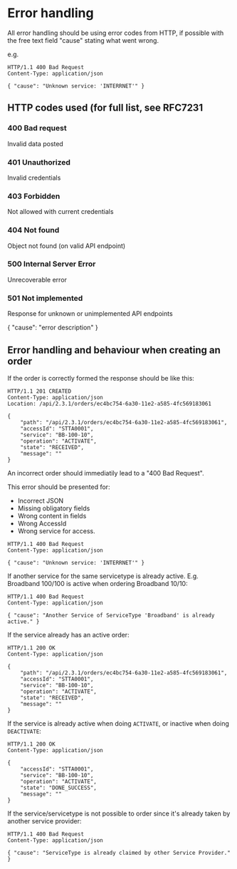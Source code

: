 # Error handling

All error handling should be using error codes from HTTP, if possible with the free text field "cause" stating what went wrong.

e.g.
```http
HTTP/1.1 400 Bad Request
Content-Type: application/json

{ "cause": "Unknown service: 'INTERRNET'" }
```

## HTTP codes used (for full list, see RFC7231

### 400 Bad request
Invalid data posted

### 401 Unauthorized
Invalid credentials

### 403 Forbidden
Not allowed with current credentials

### 404 Not found
Object not found (on valid API endpoint)

### 500 Internal Server Error
Unrecoverable error

### 501 Not implemented

Response for unknown or unimplemented API endpoints


{ "cause": "error description" }

## Error handling and behaviour when creating an order

If the order is correctly formed the response should be like this:

```http
HTTP/1.1 201 CREATED
Content-Type: application/json
Location: /api/2.3.1/orders/ec4bc754-6a30-11e2-a585-4fc569183061

{
    "path": "/api/2.3.1/orders/ec4bc754-6a30-11e2-a585-4fc569183061",
    "accessId": "STTA0001",
    "service": "BB-100-10",
    "operation": "ACTIVATE",
    "state": "RECEIVED",
    "message": ""
}
```

An incorrect order should immediatily lead to a "400 Bad Request".

This error should be presented for:
* Incorrect JSON
* Missing obligatory fields
* Wrong content in fields
* Wrong AccessId
* Wrong service for access.

```http
HTTP/1.1 400 Bad Request
Content-Type: application/json

{ "cause": "Unknown service: 'INTERRNET'" }
```

If another service for the same servicetype is already active.
E.g. Broadband 100/100 is active when ordering Broadband 10/10:

```http
HTTP/1.1 400 Bad Request
Content-Type: application/json

{ "cause": "Another Service of ServiceType 'Broadband' is already active." }
```

If the service already has an active order:

```http
HTTP/1.1 200 OK
Content-Type: application/json

{
    "path": "/api/2.3.1/orders/ec4bc754-6a30-11e2-a585-4fc569183061",
    "accessId": "STTA0001",
    "service": "BB-100-10",
    "operation": "ACTIVATE",
    "state": "RECEIVED",
    "message": ""
}
```

If the service is already active when doing `ACTIVATE`, or inactive when doing `DEACTIVATE`:

```http
HTTP/1.1 200 OK
Content-Type: application/json

{
    "accessId": "STTA0001",
    "service": "BB-100-10",
    "operation": "ACTIVATE",
    "state": "DONE_SUCCESS",
    "message": ""
}
```

If the service/servicetype is not possible to order since it's already taken by another service provider:

```http
HTTP/1.1 400 Bad Request
Content-Type: application/json

{ "cause": "ServiceType is already claimed by other Service Provider." }
```


